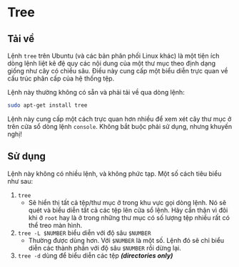 # Tree

## Tải về

Lệnh `tree` trên Ubuntu (và các bản phân phối Linux khác) là một tiện ích dòng lệnh liệt kê đệ quy các nội dung của một thư mục theo định dạng giống như cây có chiều sâu. Điều này cung cấp một biểu diễn trực quan về cấu trúc phân cấp của hệ thống tệp.

Lệnh này thường không có sẵn và phải tải về qua dòng lệnh:

```bash
sudo apt-get install tree
```

Lệnh này cung cấp một cách trực quan hơn nhiều để xem xét cây thư mục ở trên cửa sổ dòng lệnh `console`. Không bắt buộc phải sử dụng, nhưng khuyến nghị!

## Sử dụng

Lệnh này không có nhiều lệnh, và không phức tạp. Một số cách tiêu biểu như sau:

1. `tree`
    - Sẽ hiển thị tất cả tệp/thư mục ở trong khu vực gọi dòng lệnh. Nó sẽ quét và biểu diễn tất cả các tệp lên cửa sổ lệnh. Hãy cẩn thận vì đôi khi ở `root` hay là ở trong những thư mục có số lượng tệp nhiều rất có thể treo màn hình.
1. `tree -L $NUMBER` biểu diễn với độ sâu `$NUMBER`
    - Thường được dùng hơn. Với `$NUMBER` là một số. Lệnh đó sẽ chỉ biểu diễn các thành phần với độ sâu `$NUMBER` rồi dừng lại.
1. `tree -d` dùng để biểu diễn các tệp ___(directories only)___